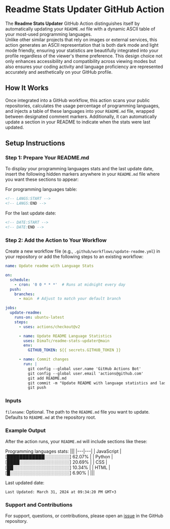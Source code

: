# Readme Stats Updater GitHub Action

The **Readme Stats Updater** GitHub Action distinguishes itself by automatically updating your `README.md` file with a dynamic ASCII table of your most-used programming languages.   
Unlike other similar projects that rely on images or external services, this action generates an ASCII representation that is both dark mode and light mode friendly, ensuring your statistics are beautifully integrated into your profile regardless of the viewer's theme preference. This design choice not only enhances accessibility and compatibility across viewing modes but also ensures your coding activity and language proficiency are represented accurately and aesthetically on your GitHub profile.

## How It Works

Once integrated into a GitHub workflow, this action scans your public repositories, calculates the usage percentage of programming languages, and injects a table of these languages into your `README.md` file, wrapped between designated comment markers. Additionally, it can automatically update a section in your README to indicate when the stats were last updated.

## Setup Instructions

### Step 1: Prepare Your README.md

To display your programming languages stats and the last update date, insert the following hidden markers anywhere in your `README.md` file where you want these sections to appear:

For programming languages table:
```markdown
<!-- LANGS:START -->
<!-- LANGS:END -->
```

For the last update date:
```markdown
<!-- DATE:START -->
<!-- DATE:END -->
```

### Step 2: Add the Action to Your Workflow

Create a new workflow file (e.g., `.github/workflows/update-readme.yml`) in your repository or add the following steps to an existing workflow:

```yaml
name: Update readme with Language Stats

on:
  schedule:
    - cron: '0 0 * * *'  # Runs at midnight every day
  push:
    branches:
      - main  # Adjust to match your default branch

jobs:
  update-readme:
    runs-on: ubuntu-latest
    steps:
      - uses: actions/checkout@v2

      - name: Update README Language Statistics
        uses: DimaTc/readme-stats-updater@main
        env:
          GITHUB_TOKEN: ${{ secrets.GITHUB_TOKEN }}

      - name: Commit changes
        run: |
          git config --global user.name 'GitHub Actions Bot'
          git config --global user.email 'actions@github.com'
          git add README.md
          git commit -m "Update README with language statistics and last update date" || echo "No changes to commit"
          git push
```

### Inputs

`filename`: Optional. The path to the `README.md` file you want to update. Defaults to `README.md` at the repository root.  

### Example Output

After the action runs, your `README.md` will include sections like these:

Programming languages stats:
|||
|---|---|
| JavaScript | [████████████░░░░░░░░] 62.07% |
| Python | [████░░░░░░░░░░░░░░░░] 20.69% |
| CSS | [██░░░░░░░░░░░░░░░░░░] 10.34% |
| HTML | [█░░░░░░░░░░░░░░░░░░░] 6.90% |
|||

Last updated date:
```
Last Updated: March 31, 2024 at 09:34:20 PM GMT+3
```

### Support and Contributions

For support, questions, or contributions, please open an [issue](https://github.com/DimaTc/readme-stats-updater/issues) in the GitHub repository.
